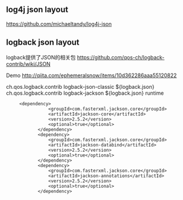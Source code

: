 

## log4j json layout



https://github.com/michaeltandy/log4j-json


## logback json layout

logback提供了JSON的相关包
https://github.com/qos-ch/logback-contrib/wiki/JSON

Demo
http://qiita.com/ephemeralsnow/items/10d362286aaa55120822



   <dependency>
            <groupId>ch.qos.logback.contrib</groupId>
            <artifactId>logback-json-classic</artifactId>
            <version>${logback.json}</version>
            <!--<optional>true</optional>-->
        </dependency>
        <dependency>
            <groupId>ch.qos.logback.contrib</groupId>
            <artifactId>logback-jackson</artifactId>
            <version>${logback.json}</version>
            <scope>runtime</scope>
        </dependency>
        
         <dependency>
                    <groupId>com.fasterxml.jackson.core</groupId>
                    <artifactId>jackson-core</artifactId>
                    <version>2.5.2</version>
                    <optional>true</optional>
                </dependency>
                <dependency>
                    <groupId>com.fasterxml.jackson.core</groupId>
                    <artifactId>jackson-databind</artifactId>
                    <version>2.5.2</version>
                    <optional>true</optional>
                </dependency>
                <dependency>
                    <groupId>com.fasterxml.jackson.core</groupId>
                    <artifactId>jackson-annotations</artifactId>
                    <version>2.5.2</version>
                    <optional>true</optional>
                </dependency>